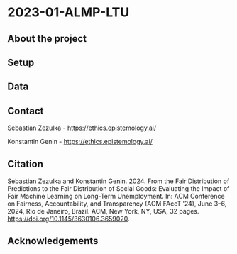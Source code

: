 # 2023-01-ALMP-LTU

## About the project

## Setup

## Data

## Contact
Sebastian Zezulka - https://ethics.epistemology.ai/

Konstantin Genin - https://ethics.epistemology.ai/

## Citation
Sebastian Zezulka and Konstantin Genin. 2024. From the Fair Distribution of Predictions to the Fair Distribution of Social Goods: Evaluating the Impact of Fair Machine Learning on Long-Term Unemployment. In: ACM Conference on Fairness, Accountability, and Transparency (ACM FAccT ’24), June 3–6, 2024, Rio de Janeiro, Brazil. ACM, New York, NY, USA, 32 pages. https://doi.org/10.1145/3630106.3659020.

## Acknowledgements
